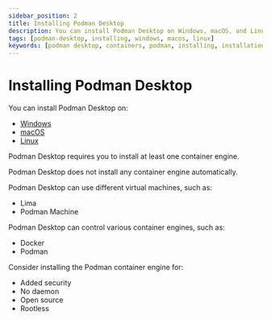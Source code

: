 ```yaml
---
sidebar_position: 2
title: Installing Podman Desktop
description: You can install Podman Desktop on Windows, macOS, and Linux.
tags: [podman-desktop, installing, windows, macos, linux]
keywords: [podman desktop, containers, podman, installing, installation, windows, macos, linux]
---
```


# Installing Podman Desktop

You can install Podman Desktop on:

- [Windows](./installation/windows-install)
- [macOS](./installation/macos-install)
- [Linux](./installation/linux-install)

Podman Desktop requires you to install at least one container engine.

Podman Desktop does not install any container engine automatically.

Podman Desktop can use different virtual machines, such as:

- Lima
- Podman Machine

Podman Desktop can control various container engines, such as:

- Docker
- Podman

Consider installing the Podman container engine for:

- Added security
- No daemon
- Open source
- Rootless
